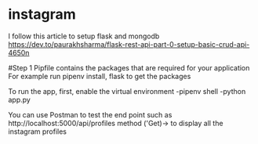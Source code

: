 # instagram

I follow this article to setup flask and mongodb https://dev.to/paurakhsharma/flask-rest-api-part-0-setup-basic-crud-api-4650n

#Step 1
Pipfile contains the packages that are required for your application
For example run pipenv install, flask to get the packages

To run the app, first, enable the virtual environment
-pipenv shell
-python app.py

You can use Postman to test the end point such as 
http://localhost:5000/api/profiles method ('Get)-> to display all the instagram profiles
